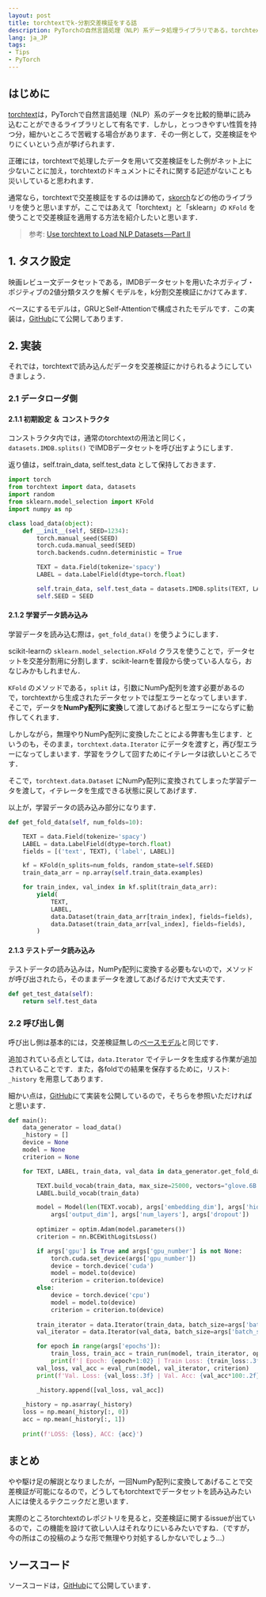 ```yaml
---
layout: post
title: torchtextでk-分割交差検証をする話
description: PyTorchの自然言語処理（NLP）系データ処理ライブラリである，torchtextでどうしても交差検証をしたい人のためのTipsです．scikit-learnライクな，交差検証をしやすいライブラリとして有名である，skorchは使いません．
lang: ja_JP
tags:
- Tips
- PyTorch
---
```


## はじめに
[torchtext](https://github.com/pytorch/text)は，PyTorchで自然言語処理（NLP）系のデータを比較的簡単に読み込むことができるライブラリとして有名です．しかし，とっつきやすい性質を持つ分，細かいところで苦戦する場合があります．その一例として，交差検証をやりにくいという点が挙げられます．

正確には，torchtextで処理したデータを用いて交差検証をした例がネット上に少ないことに加え，torchtextのドキュメントにそれに関する記述がないことも災いしていると思われます．

通常なら，torchtextで交差検証をするのは諦めて，[skorch](https://github.com/skorch-dev/skorch)などの他のライブラリを使うと思いますが，ここではあえて「torchtext」と「sklearn」の `KFold` を使うことで交差検証を適用する方法を紹介したいと思います．

> <i class="fas fa-link" style="padding: 0 2px 0 0;"></i>参考: [Use torchtext to Load NLP Datasets — Part II](https://towardsdatascience.com/use-torchtext-to-load-nlp-datasets-part-ii-f146c8b9a496)

<script async src="//pagead2.googlesyndication.com/pagead/js/adsbygoogle.js"></script>
<ins class="adsbygoogle"
     style="display:block; text-align:center;"
     data-ad-layout="in-article"
     data-ad-format="fluid"
     data-ad-client="ca-pub-1838422896597988"
     data-ad-slot="7676908062"></ins>
<script>
     (adsbygoogle = window.adsbygoogle || []).push({});
</script>

## 1. タスク設定
映画レビュー文データセットである，IMDBデータセットを用いたネガティブ・ポジティブの2値分類タスクを解くモデルを，k分割交差検証にかけてみます．

ベースにするモデルは，GRUとSelf-Attentionで構成されたモデルです．この実装は，[GitHub](https://github.com/gucci-j/imdb-classification-gru)にて公開してあります．

## 2. 実装
それでは，torchtextで読み込んだデータを交差検証にかけられるようにしていきましょう．

### 2.1 データローダ側
#### 2.1.1 初期設定 ＆ コンストラクタ

コンストラクタ内では，通常のtorchtextの用法と同じく，`datasets.IMDB.splits()` でIMDBデータセットを呼び出すようにします．

返り値は，self.train_data, self.test_data として保持しておきます．

```python
import torch
from torchtext import data, datasets
import random
from sklearn.model_selection import KFold
import numpy as np

class load_data(object):
    def __init__(self, SEED=1234):
        torch.manual_seed(SEED)
        torch.cuda.manual_seed(SEED)
        torch.backends.cudnn.deterministic = True

        TEXT = data.Field(tokenize='spacy')
        LABEL = data.LabelField(dtype=torch.float)

        self.train_data, self.test_data = datasets.IMDB.splits(TEXT, LABEL)
        self.SEED = SEED
```

#### 2.1.2 学習データ読み込み

学習データを読み込む際は，`get_fold_data()` を使うようにします．

scikit-learnの `sklearn.model_selection.KFold` クラスを使うことで，データセットを交差分割用に分割します．scikit-learnを普段から使っている人なら，おなじみかもしれません．

`KFold` のメソッドである，`split` は，引数にNumPy配列を渡す必要があるので，torchtextから生成されたデータセットでは型エラーとなってしまいます．そこで，データを**NumPy配列に変換**して渡してあげると型エラーにならずに動作してくれます．

しかしながら，無理やりNumPy配列に変換したことによる弊害も生じます．というのも，そのまま，`torchtext.data.Iterator` にデータを渡すと，再び型エラーになってしまいます．学習をラクして回すためにイテレータは欲しいところです．

そこで，`torchtext.data.Dataset` にNumPy配列に変換されてしまった学習データを渡して，イテレータを生成できる状態に戻してあげます．

以上が，学習データの読み込み部分になります．

```python
def get_fold_data(self, num_folds=10):

    TEXT = data.Field(tokenize='spacy')
    LABEL = data.LabelField(dtype=torch.float)
    fields = [('text', TEXT), ('label', LABEL)]

    kf = KFold(n_splits=num_folds, random_state=self.SEED)
    train_data_arr = np.array(self.train_data.examples)

    for train_index, val_index in kf.split(train_data_arr):
        yield(
            TEXT,
            LABEL,
            data.Dataset(train_data_arr[train_index], fields=fields),
            data.Dataset(train_data_arr[val_index], fields=fields),
        )
```

#### 2.1.3 テストデータ読み込み

テストデータの読み込みは，NumPy配列に変換する必要もないので，メソッドが呼び出されたら，そのままデータを渡してあげるだけで大丈夫です．

```python
def get_test_data(self):
    return self.test_data
```


### 2.2 呼び出し側

呼び出し側は基本的には，交差検証無しの[ベースモデル](https://github.com/gucci-j/imdb-classification-gru)と同じです．

追加されている点としては，`data.Iterator` でイテレータを生成する作業が追加されていることです．また，各foldでの結果を保存するために，リスト: `_history` を用意してあります．

細かい点は，[GitHub](https://github.com/gucci-j/pytorch-imdb-cv)にて実装を公開しているので，そちらを参照いただければと思います．

```python
def main():
    data_generator = load_data()
    _history = []
    device = None
    model = None
    criterion = None

    for TEXT, LABEL, train_data, val_data in data_generator.get_fold_data():

        TEXT.build_vocab(train_data, max_size=25000, vectors="glove.6B.300d")
        LABEL.build_vocab(train_data)

        model = Model(len(TEXT.vocab), args['embedding_dim'], args['hidden_dim'],
            args['output_dim'], args['num_layers'], args['dropout'])
        
        optimizer = optim.Adam(model.parameters())
        criterion = nn.BCEWithLogitsLoss()

        if args['gpu'] is True and args['gpu_number'] is not None:
            torch.cuda.set_device(args['gpu_number'])
            device = torch.device('cuda')
            model = model.to(device)
            criterion = criterion.to(device)
        else:
            device = torch.device('cpu')
            model = model.to(device)
            criterion = criterion.to(device)
        
        train_iterator = data.Iterator(train_data, batch_size=args['batch_size'], sort_key=lambda x: len(x.text), device=device)
        val_iterator = data.Iterator(val_data, batch_size=args['batch_size'], sort_key=lambda x: len(x.text), device=device)

        for epoch in range(args['epochs']):
            train_loss, train_acc = train_run(model, train_iterator, optimizer, criterion)
            print(f'| Epoch: {epoch+1:02} | Train Loss: {train_loss:.3f} | Train Acc: {train_acc*100:.2f}%')
        val_loss, val_acc = eval_run(model, val_iterator, criterion)
        print(f'Val. Loss: {val_loss:.3f} | Val. Acc: {val_acc*100:.2f}% |')

        _history.append([val_loss, val_acc])
    
    _history = np.asarray(_history)
    loss = np.mean(_history[:, 0])
    acc = np.mean(_history[:, 1])
    
    print(f'LOSS: {loss}, ACC: {acc}')
```

## まとめ

やや駆け足の解説となりましたが，一回NumPy配列に変換してあげることで交差検証が可能になるので，どうしてもtorchtextでデータセットを読み込みたい人には使えるテクニックだと思います．

実際のところtorchtextのレポジトリを見ると，交差検証に関するissueが出ているので，この機能を設けて欲しい人はそれなりにいるみたいですね．（ですが，今の所はこの投稿のような形で無理やり対処するしかないでしょう...）

## ソースコード

ソースコードは，[GitHub](https://github.com/gucci-j/pytorch-imdb-cv)にて公開しています．